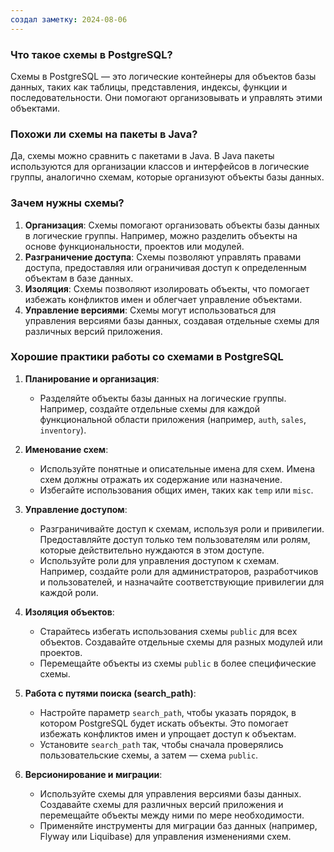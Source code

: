 ```yaml
---
создал заметку: 2024-08-06
---
```

### Что такое схемы в PostgreSQL?

Схемы в PostgreSQL — это логические контейнеры для объектов базы данных, таких как таблицы, представления, индексы, функции и последовательности. Они помогают организовывать и управлять этими объектами.

### Похожи ли схемы на пакеты в Java?

Да, схемы можно сравнить с пакетами в Java. В Java пакеты используются для организации классов и интерфейсов в логические группы, аналогично схемам, которые организуют объекты базы данных.

### Зачем нужны схемы?

1. **Организация**: Схемы помогают организовать объекты базы данных в логические группы. Например, можно разделить объекты на основе функциональности, проектов или модулей.
2. **Разграничение доступа**: Схемы позволяют управлять правами доступа, предоставляя или ограничивая доступ к определенным объектам в базе данных.
3. **Изоляция**: Схемы позволяют изолировать объекты, что помогает избежать конфликтов имен и облегчает управление объектами.
4. **Управление версиями**: Схемы могут использоваться для управления версиями базы данных, создавая отдельные схемы для различных версий приложения.

### Хорошие практики работы со схемами в PostgreSQL

1. **Планирование и организация**:
    
    - Разделяйте объекты базы данных на логические группы. Например, создайте отдельные схемы для каждой функциональной области приложения (например, `auth`, `sales`, `inventory`).
2. **Именование схем**:
    
    - Используйте понятные и описательные имена для схем. Имена схем должны отражать их содержание или назначение.
    - Избегайте использования общих имен, таких как `temp` или `misc`.
3. **Управление доступом**:
    
    - Разграничивайте доступ к схемам, используя роли и привилегии. Предоставляйте доступ только тем пользователям или ролям, которые действительно нуждаются в этом доступе.
    - Используйте роли для управления доступом к схемам. Например, создайте роли для администраторов, разработчиков и пользователей, и назначайте соответствующие привилегии для каждой роли.
4. **Изоляция объектов**:
    
    - Старайтесь избегать использования схемы `public` для всех объектов. Создавайте отдельные схемы для разных модулей или проектов.
    - Перемещайте объекты из схемы `public` в более специфические схемы.
5. **Работа с путями поиска (search_path)**:
    
    - Настройте параметр `search_path`, чтобы указать порядок, в котором PostgreSQL будет искать объекты. Это помогает избежать конфликтов имен и упрощает доступ к объектам.
    - Установите `search_path` так, чтобы сначала проверялись пользовательские схемы, а затем — схема `public`.
6. **Версионирование и миграции**:
    
    - Используйте схемы для управления версиями базы данных. Создавайте схемы для различных версий приложения и перемещайте объекты между ними по мере необходимости.
    - Применяйте инструменты для миграции баз данных (например, Flyway или Liquibase) для управления изменениями схем.